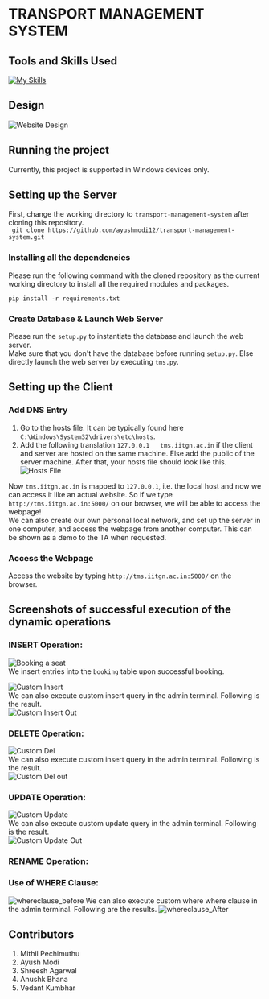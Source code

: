 # TRANSPORT MANAGEMENT SYSTEM

## Tools and Skills Used
[![My Skills](https://skillicons.dev/icons?i=flask,html,css,py,vscode,git,mysql)](https://skillicons.dev)  

## Design
![Website Design](https://github.com/ayushmodi12/transport-management-system/assets/138511229/68260c57-bf9f-4842-8a97-d58a617a78aa)


## Running the project
Currently, this project is supported in Windows devices only.  

## Setting up the Server
First, change the working directory to `transport-management-system` after cloning this repository.  
``` git clone https://github.com/ayushmodi12/transport-management-system.git```

### Installing all the dependencies
Please run the following command with the cloned repository as the current working directory to install all the required modules and packages.
```
pip install -r requirements.txt
```

### Create Database & Launch Web Server
Please run the `setup.py` to instantiate the database and launch the web server.  
Make sure that you don't have the database before running `setup.py`. Else directly launch the web server by executing `tms.py`. 

## Setting up the Client
### Add DNS Entry
1) Go to the hosts file. It can be typically found here `C:\Windows\System32\drivers\etc\hosts`.  
2) Add the following translation `127.0.0.1   tms.iitgn.ac.in` if the client and server are hosted on the same machine. Else add the public of the server machine. After that, your hosts file should look like this.  
![Hosts File](hosts.png)  

Now `tms.iitgn.ac.in` is mapped to `127.0.0.1`, i.e. the local host and now we can access it like an actual website. So if we type `http://tms.iitgn.ac.in:5000/` on our browser, we will be able to access the webpage!  
We can also create our own personal local network, and set up the server in one computer, and access the webpage from another computer. This can be shown as a demo to the TA when requested.  

### Access the Webpage
Access the website by typing `http://tms.iitgn.ac.in:5000/` on the browser.  

## Screenshots of successful execution of the dynamic operations
### INSERT Operation:
![Booking a seat](https://github.com/ayushmodi12/transport-management-system/assets/119656326/55cc64bc-a2b0-4e04-b851-8320e6ea58e5)  
We insert entries into the `booking` table upon successful booking.  

![Custom Insert](https://github.com/ayushmodi12/transport-management-system/assets/119656326/5e93f7ab-3cb1-4d59-97e2-53035f855dc1)  
We can also execute custom insert query in the admin terminal. Following is the result.  
![Custom Insert Out](https://github.com/ayushmodi12/transport-management-system/assets/119656326/3700abbf-8fba-40f3-82f3-5277e2a433ca)

### DELETE Operation:
![Custom Del](https://github.com/ayushmodi12/transport-management-system/assets/119656326/eef9be9a-88ee-43c9-8d61-19ef90614300)  
We can also execute custom insert query in the admin terminal. Following is the result.  
![Custom Del out](https://github.com/ayushmodi12/transport-management-system/assets/119656326/e56bb0d6-cc92-4e5a-95c5-9bcbe978a67d)

### UPDATE Operation:
![Custom Update](https://github.com/ayushmodi12/transport-management-system/assets/119656326/27bf73b7-d30b-4560-bae3-d232f390587c)  
We can also execute custom update query in the admin terminal. Following is the result.  
![Custom Update Out](https://github.com/ayushmodi12/transport-management-system/assets/119656326/1077b33a-0149-44d2-b1c1-233efcad8067)

### RENAME Operation:  

### Use of WHERE Clause:
![whereclause_before](https://github.com/ayushmodi12/transport-management-system/assets/95853168/200b4cac-dc7b-4a39-bf14-2ad54dcb9049)
We can also execute custom where where clause in the admin terminal. Following are the results.
![whereclause_After](https://github.com/ayushmodi12/transport-management-system/assets/95853168/68a5f229-4a3c-4bb4-967a-42ff4b9e5ce6)

## Contributors
1) Mithil Pechimuthu
2) Ayush Modi
3) Shreesh Agarwal
4) Anushk Bhana
5) Vedant Kumbhar
